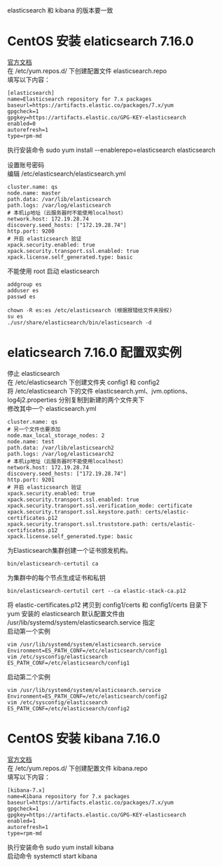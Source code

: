 elasticsearch 和 kibana 的版本要一致
# CentOS 安装 elaticsearch 7.16.0 
[官方文档](https://www.elastic.co/guide/en/elasticsearch/reference/7.16/rpm.html#rpm-repo)  
在 /etc/yum.repos.d/ 下创建配置文件 elasticsearch.repo  
填写以下内容：  
```  
[elasticsearch]
name=Elasticsearch repository for 7.x packages
baseurl=https://artifacts.elastic.co/packages/7.x/yum
gpgcheck=1
gpgkey=https://artifacts.elastic.co/GPG-KEY-elasticsearch
enabled=0
autorefresh=1
type=rpm-md
```  
执行安装命令 sudo yum install --enablerepo=elasticsearch elasticsearch  

设置账号密码  
编辑 /etc/elasticsearch/elasticsearch.yml
```
cluster.name: qs
node.name: master
path.data: /var/lib/elasticsearch
path.logs: /var/log/elasticsearch
# 本机ip地址（云服务器时不能使用localhost）
network.host: 172.19.28.74
discovery.seed_hosts: ["172.19.28.74"]
http.port: 9200
# 开启 elasticsearch 验证
xpack.security.enabled: true
xpack.security.transport.ssl.enabled: true
xpack.license.self_generated.type: basic
```

不能使用 root 启动 elasticsearch 
```
addgroup es
adduser es
passwd es

chown -R es:es /etc/elasticsearch (根据报错给文件夹授权)
su es
./usr/share/elasticsearch/bin/elasticsearch -d
```

# elaticsearch 7.16.0 配置双实例
停止 elasticsearch  
在 /etc/elasticsearch 下创建文件夹 config1 和 config2  
将 /etc/elasticsearch 下的文件 elasticsearch.yml、jvm.options、log4j2.properties 分别复制到新建的两个文件夹下  
修改其中一个 elasticsearch.yml
```
cluster.name: qs
# 另一个文件也要添加
node.max_local_storage_nodes: 2
node.name: test
path.data: /var/lib/elasticsearch2
path.logs: /var/log/elasticsearch2
# 本机ip地址（云服务器时不能使用localhost）
network.host: 172.19.28.74
discovery.seed_hosts: ["172.19.28.74"]
http.port: 9201
# 开启 elasticsearch 验证
xpack.security.enabled: true
xpack.security.transport.ssl.enabled: true
xpack.security.transport.ssl.verification_mode: certificate
xpack.security.transport.ssl.keystore.path: certs/elastic-certificates.p12
xpack.security.transport.ssl.truststore.path: certs/elastic-certificates.p12
xpack.license.self_generated.type: basic
```
为Elasticsearch集群创建一个证书颁发机构。
```
bin/elasticsearch-certutil ca
```
为集群中的每个节点生成证书和私钥
```
bin/elasticsearch-certutil cert --ca elastic-stack-ca.p12
```
将 elastic-certificates.p12 拷贝到 config1/certs 和 config1/certs 目录下  
yum 安装的 elasticsearch 默认配置文件由 /usr/lib/systemd/system/elasticsearch.service 指定  
启动第一个实例  
```
vim /usr/lib/systemd/system/elasticsearch.service
Environment=ES_PATH_CONF=/etc/elasticsearch/config1
vim /etc/sysconfig/elasticsearch
ES_PATH_CONF=/etc/elasticsearch/config1
```
启动第二个实例
```
vim /usr/lib/systemd/system/elasticsearch.service
Environment=ES_PATH_CONF=/etc/elasticsearch/config2
vim /etc/sysconfig/elasticsearch
ES_PATH_CONF=/etc/elasticsearch/config2
```

# CentOS 安装 kibana 7.16.0  
[官方文档](https://www.elastic.co/guide/en/kibana/current/rpm.html)  
在 /etc/yum.repos.d/ 下创建配置文件 kibana.repo  
填写以下内容：  
```
[kibana-7.x]
name=Kibana repository for 7.x packages
baseurl=https://artifacts.elastic.co/packages/7.x/yum
gpgcheck=1
gpgkey=https://artifacts.elastic.co/GPG-KEY-elasticsearch
enabled=1
autorefresh=1
type=rpm-md
```
执行安装命令 sudo yum install kibana  
启动命令 systemctl start kibana  
